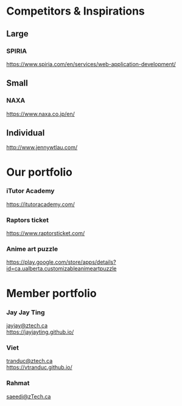# Competitors & Inspirations

## Large

### SPIRIA

https://www.spiria.com/en/services/web-application-development/

## Small

### NAXA

https://www.naxa.co.jp/en/

## Individual

http://www.jennywtlau.com/

# Our portfolio

### iTutor Academy

https://itutoracademy.com/

### Raptors ticket

https://www.raptorsticket.com/

### Anime art puzzle

https://play.google.com/store/apps/details?id=ca.ualberta.customizableanimeartpuzzle

# Member portfolio

### Jay Jay Ting

jayjay@ztech.ca<br/>
https://jayjayting.github.io/

### Viet

tranduc@ztech.ca<br/>
https://vtranduc.github.io/

### Rahmat

 saeedi@zTech.ca<br/>
